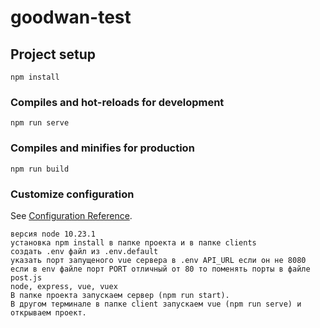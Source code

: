 # goodwan-test

## Project setup
```
npm install
```

### Compiles and hot-reloads for development
```
npm run serve
```

### Compiles and minifies for production
```
npm run build
```

### Customize configuration
See [Configuration Reference](https://cli.vuejs.org/config/).
```
версия node 10.23.1
установка npm install в папке проекта и в папке clients
создать .env файл из .env.default
указать порт запущеного vue сервера в .env API_URL если он не 8080
если в env файле порт PORT отличный от 80 то поменять порты в файле post.js
node, express, vue, vuex
В папке проекта запускаем сервер (npm run start).
В другом терминале в папке client запускаем vue (npm run serve) и открываем проект.

```

